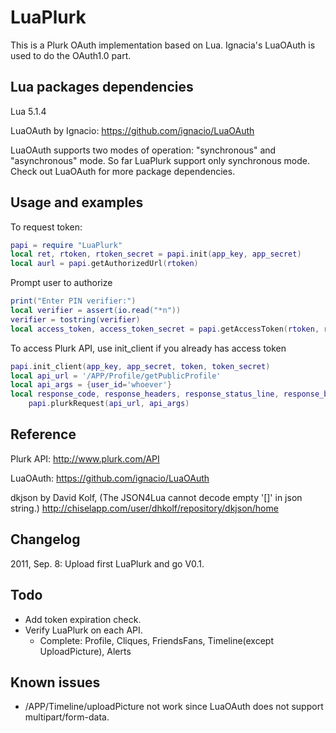 # LuaPlurk #
This is a Plurk OAuth implementation based on Lua. Ignacia's LuaOAuth is used to do the OAuth1.0 part.

## Lua packages dependencies #

Lua 5.1.4

LuaOAuth by Ignacio: https://github.com/ignacio/LuaOAuth

LuaOAuth supports two modes of operation: 
"synchronous" and "asynchronous" mode. So far LuaPlurk support only synchronous mode.
Check out LuaOAuth for more package dependencies.

## Usage and examples #

To request token:

``` lua
papi = require "LuaPlurk"
local ret, rtoken, rtoken_secret = papi.init(app_key, app_secret)
local aurl = papi.getAuthorizedUrl(rtoken)
```

Prompt user to authorize

``` lua
print("Enter PIN verifier:")
local verifier = assert(io.read("*n"))
verifier = tostring(verifier)
local access_token, access_token_secret = papi.getAccessToken(rtoken, rtoken_secret, verifier)
```

To access Plurk API, use init_client if you already has access token

``` lua
papi.init_client(app_key, app_secret, token, token_secret)
local api_url = '/APP/Profile/getPublicProfile'
local api_args = {user_id='whoever'}
local response_code, response_headers, response_status_line, response_body =
	papi.plurkRequest(api_url, api_args)
```

## Reference #

Plurk API: http://www.plurk.com/API

LuaOAuth: https://github.com/ignacio/LuaOAuth

dkjson by David Kolf, (The JSON4Lua cannot decode empty '[]' in json string.)
http://chiselapp.com/user/dhkolf/repository/dkjson/home

## Changelog #
2011, Sep. 8: Upload first LuaPlurk and go V0.1.


## Todo #
* Add token expiration check.
* Verify LuaPlurk on each API.
	- Complete: Profile, Cliques, FriendsFans, Timeline(except UploadPicture), Alerts
	
## Known issues #
* /APP/Timeline/uploadPicture not work since LuaOAuth does not support multipart/form-data.
